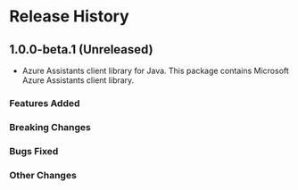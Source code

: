 # Release History

## 1.0.0-beta.1 (Unreleased)

- Azure Assistants client library for Java. This package contains Microsoft Azure Assistants client library.

### Features Added

### Breaking Changes

### Bugs Fixed

### Other Changes
